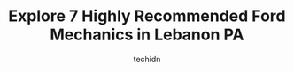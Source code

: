 ---
layout: ampstory
image: https://images.unsplash.com/photo-1596639410348-8470f7fa9f84?ixlib=rb-4.0.3&ixid=MnwxMjA3fDB8MHxwaG90by1wYWdlfHx8fGVufDB8fHx8&auto=format&fit=crop&w=640&h=853&q=80
author: techidn
featured: false
description: Searching for the finest Ford Mechanic in Lebanon PA, USA? Look no further than the 7 best Ford Mechanic in the area, where youll find a team of highly qualified professionals ready to hand
title: Explore 7 Highly Recommended Ford Mechanics in Lebanon PA
cover:
   title: Explore 7 Highly Recommended Ford Mechanics in Lebanon PA
   subtitle: Rickpate
   background: https://images.unsplash.com/photo-1596639410348-8470f7fa9f84?ixlib=rb-4.0.3&ixid=MnwxMjA3fDB8MHxwaG90by1wYWdlfHx8fGVufDB8fHx8&auto=format&fit=crop&w=640&h=853&q=80

pages: 
 - layout: thirds
   top: <h1>#1 EL FUERTE AUTO SALES & SERVICES LLC</h1>
   bottom: "<p>Do not recommend buying cars from them, I bought a car from them, no more then three weeks our engine locked, and now their trying to blame the damage on us but when I sa</p>"
   background: https://www.knot35.com/toplist/wp-content/uploads/2023/06/best-ford-mechanic-1-in-lebanon-pa-1685837230.jpeg
   backgroundblur: true
 - layout: thirds
   top: <h1>#2 Diversified Automotive</h1>
   bottom: "<p>2 Weidman St, Lebanon, PA 17046, United States</p>"
   background: https://www.knot35.com/toplist/wp-content/uploads/2023/06/best-ford-mechanic-2-in-lebanon-pa-1685837230.jpeg
   cta:
      link: https://www.knot35.com/toplist/explore-7-highly-recommended-ford-mechanics-in-lebanon-pa/
      text: Explore 7 Highly Recommended Ford Mechanics in Lebanon PA
 - layout: thirds
   top: <h1>#3 Heffner Automotive</h1>
   bottom: "<p>29 Cumberland St, Lebanon, PA 17042, United States</p>"
   background: https://www.knot35.com/toplist/wp-content/uploads/2023/06/best-ford-mechanic-3-in-lebanon-pa-1685837230.jpeg
   cta:
      link: https://www.knot35.com/toplist/explore-7-highly-recommended-ford-mechanics-in-lebanon-pa/
      text: Explore 7 Highly Recommended Ford Mechanics in Lebanon PA
 - layout: thirds
   top: <h1>#4 Uncle Dales Auto Repair</h1>
   bottom: "<p>127 E Cumberland St, Lebanon, PA 17042, United States</p>"
   background: https://images.unsplash.com/photo-1488554378835-f7acf46e6c98?ixlib=rb-4.0.3&ixid=MnwxMjA3fDB8MHxwaG90by1wYWdlfHx8fGVufDB8fHx8&auto=format&fit=crop&w=640&h=853&q=80
   cta:
      link: https://www.knot35.com/toplist/explore-7-highly-recommended-ford-mechanics-in-lebanon-pa/
      text: Explore 7 Highly Recommended Ford Mechanics in Lebanon PA
 - layout: thirds
   top: <h1>#5 Smittys Automotive</h1>
   bottom: "<p>270 E Lehman St, Lebanon, PA 17046, United States</p>"
   background: https://images.unsplash.com/photo-1618556658017-fd9c732d1360?ixlib=rb-4.0.3&ixid=MnwxMjA3fDB8MHxwaG90by1wYWdlfHx8fGVufDB8fHx8&auto=format&fit=crop&w=640&h=853&q=80
   cta:
      link: https://www.knot35.com/toplist/explore-7-highly-recommended-ford-mechanics-in-lebanon-pa/
      text: Explore 7 Highly Recommended Ford Mechanics in Lebanon PA
 - layout: thirds
   top: <h1>#6 Swingin Wrenches Automotive Repair</h1>
   bottom: "<p>16 S 3rd Ave, Lebanon, PA 17042, United States</p>"
   background: https://images.unsplash.com/photo-1536745287225-21d689278fd1?ixlib=rb-4.0.3&ixid=MnwxMjA3fDB8MHxwaG90by1wYWdlfHx8fGVufDB8fHx8&auto=format&fit=crop&w=640&h=853&q=80
   cta:
      link: https://www.knot35.com/toplist/explore-7-highly-recommended-ford-mechanics-in-lebanon-pa/
      text: Explore 7 Highly Recommended Ford Mechanics in Lebanon PA
 - layout: thirds
   top: <h1>#7 King Street Automotive</h1>
   bottom: "<p>1241 King St, Lebanon, PA 17042, United States</p>"
   background: https://images.unsplash.com/photo-1609083590460-7b8cc0ca65f8?ixlib=rb-4.0.3&ixid=MnwxMjA3fDB8MHxwaG90by1wYWdlfHx8fGVufDB8fHx8&auto=format&fit=crop&w=640&h=853&q=80
   cta:
      link: https://www.knot35.com/toplist/explore-7-highly-recommended-ford-mechanics-in-lebanon-pa/
      text: Explore 7 Highly Recommended Ford Mechanics in Lebanon PA
 - layout: thirds
   middle: Continue reading...
   background: https://images.unsplash.com/photo-1546497974-b213c9efb599?ixlib=rb-4.0.3&ixid=MnwxMjA3fDB8MHxwaG90by1wYWdlfHx8fGVufDB8fHx8&auto=format&fit=crop&w=640&h=853&q=80
   cta:
      link: https://www.knot35.com/toplist/explore-7-highly-recommended-ford-mechanics-in-lebanon-pa/
      text: Explore 7 Highly Recommended Ford Mechanics in Lebanon PA
      
---